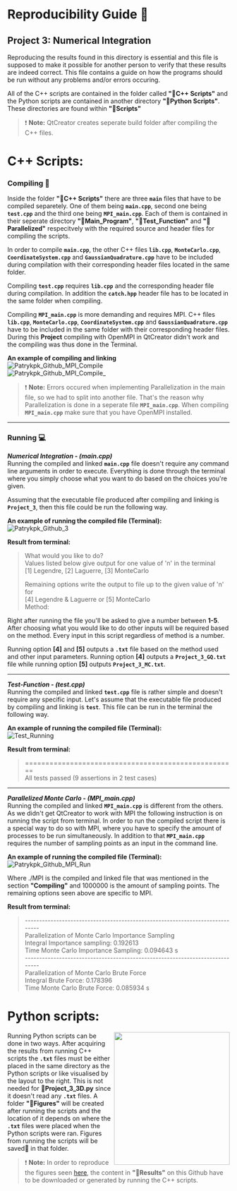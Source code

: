 # Reproducibility Guide :closed_book:


## Project 3: Numerical Integration

Reproducing the results found in this directory is essential and this file is supposed
to make it possible for another person to verify that these results are indeed correct.
This file contains a guide on how the programs should be run without any problems and/or errors occuring.

All of the C++ scripts are contained in the folder called **":file_folder:C++ Scripts"** and the Python scripts are contained in another directory **":file_folder:Python Scripts"**. These directories are found within  **":file_folder:Scripts"**

> :exclamation: **Note:** QtCreator creates seperate build folder after compiling the C++ files.

# C++ Scripts:
### Compiling :link:
Inside the folder **":file_folder:C++ Scripts"** there are three **``main``** files that have to be compiled separetely. One of them being **``main.cpp``**, second one being **``test.cpp``** and the third one being **``MPI_main.cpp``**. Each of them is contained in their seperate directory **":file_folder:Main_Program"**, **":file_folder:Test_Function"** and **":file_folder:Parallelized"** respecitvely with the required source and header files for compiling the scripts.

In order to compile **``main.cpp``**, the other C++ files **``lib.cpp``**, **``MonteCarlo.cpp``**, **``CoordinateSystem.cpp``** and **``GaussianQuadrature.cpp``** have to be included during compilation with their corresponding header files located in the same folder. 

Compiling **``test.cpp``** requires **``lib.cpp``** and the corresponding header file during compilation. In addition the **``catch.hpp``** header file has to be located in the same folder when compiling.

Compiling **``MPI_main.cpp``** is more demanding and requires MPI. C++ files **``lib.cpp``**, **``MonteCarlo.cpp``**, **``CoordinateSystem.cpp``** and **``GaussianQuadrature.cpp``** have to be included in the same folder with their corresponding header files. During this **Project** compiling with OpenMPI in QtCreator didn't work and the compiling was thus done in the Terminal.

**An example of compiling and linking**  
![Patrykpk_Github_MPI_Compile](https://user-images.githubusercontent.com/54407312/67162693-bdeab480-f366-11e9-872d-bc152c512806.png)  
![Patrykpk_Github_MPI_Compile_](https://user-images.githubusercontent.com/54407312/67190153-bde2c700-f3ef-11e9-900f-29457eca9bcd.png)



> :exclamation: **Note:** Errors occured when implementing Parallelization in the main file, so we had to split into another file. That's the reason why Parallelization is done in a seperate file **``MPI_main.cpp``**. When compiling **``MPI_main.cpp``** make sure that you have OpenMPI installed.

___

### Running :computer:   
***Numerical Integration - (main.cpp)***  
Running the compiled and linked **``main.cpp``** file doesn't require any command line arguments in order to execute. Everything is done through the terminal where you simply choose what you want to do based on the choices you're given.

Assuming that the executable file produced after compiling and linking is **``Project_3``**, then this file could be run the following way.

**An example of running the compiled file (Terminal):**  
![Patrykpk_Github_3](https://user-images.githubusercontent.com/54407312/67162195-1d929100-f362-11e9-8ad3-f802f620c302.png)

**Result from terminal:**  
>What would you like to do?  
>Values listed below give output for one value of 'n' in the terminal  
>[1] Legendre, [2] Laguerre, [3] MonteCarlo  
>
>Remaining options write the output to file up to the given value of 'n' for  
>[4] Legendre & Laguerre or [5] MonteCarlo  
>Method:  

Right after running the file you'll be asked to give a number between **1-5**. After choosing what you would like to do other inputs will be required based on the method. Every input in this script regardless of method is a number.

Running option **[4]** and **[5]** outputs a **``.txt``** file based on the method used and other input parameters. Running option **[4]** outputs a **``Project_3_GQ.txt``** file while running option **[5]** outputs **``Project_3_MC.txt``**.  

___

***Test-Function - (test.cpp)***  
Running the compiled and linked **``test.cpp``** file is rather simple and doesn't require any specific input. Let's assume  that the executable file produced by compiling and linking is **``test``**. This file can be run in the terminal the following way.

**An example of running the compiled file (Terminal):**  
![Test_Running](https://user-images.githubusercontent.com/54407312/67162027-91339e80-f360-11e9-948c-8c99f60bb6ee.png)

**Result from terminal:**  
> ====================================================  
> All tests passed (9 assertions in 2 test cases)

___

***Parallelized Monte Carlo - (MPI_main.cpp)***  
Running the compiled and linked **``MPI_main.cpp``** is different from the others. As we didn't get QtCreator to work with MPI the following instruction is on running the script from terminal. In order to run the compiled script there is a special way to do so with MPI, where you have to specify the amount of processes to be run simultaneously. In addition to that **``MPI_main.cpp``** requires the number of sampling points as an input in the command line.
  
**An example of running the compiled file (Terminal):**  
![Patrykpk_Github_MPI_Run](https://user-images.githubusercontent.com/54407312/67162704-e70b4500-f366-11e9-9527-6877b6bf5da5.png)

Where ./MPI is the compiled and linked file that was mentioned in the section **"Compiling"** and 1000000 is the amount of sampling points. The remaining options seen above are specific to MPI.

**Result from terminal:**  
>\-----------------------------------------------------------------------------   
>Parallelization of Monte Carlo Importance Sampling   
>Integral Importance sampling: 0.192613  
>Time Monte Carlo Importance Sampling: 0.094643 s  
>\-----------------------------------------------------------------------------  
>Parallelization of Monte Carlo Brute Force  
>Integral Brute Force: 0.178396   
>Time Monte Carlo Brute Force: 0.085934 s  


# Python scripts:
<img align ="right" width="262" height="301" src="https://user-images.githubusercontent.com/54407312/67201401-86334980-f406-11e9-9ac9-2a9f2792e7e3.png"> Running Python scripts can be done in two ways. After acquiring the results from running C++ scripts the **``.txt``**  files must be either placed in the same directory as the Python scripts or like visualised by the layout to the right. This is not needed for **:page_facing_up:Project_3_3D.py** since it doesn't read any **``.txt``** files. A folder **":file_folder:Figures"** will be created after running the scripts and the location of it depends on where the **``.txt``** files were placed when the Python scripts were ran. Figures from running the scripts will be saved:floppy_disk: in that folder.

> :exclamation: **Note:** In order to reproduce the figures seen [here](https://github.com/patrykpk/FYS4150/tree/master/Project_3/Figures), the content in **":file_folder:Results"** on this Github have to be downloaded or generated by running the C++ scripts.

